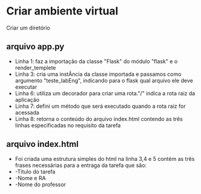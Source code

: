 # Criar ambiente virtual

<p>Criar um diretório</p>


## arquivo app.py

* Linha 1: faz a importação da classe "Flask" do módulo "flask" e o render_templete
* Linha 3: cria uma instÂncia da classe importada e passamos como argumento "teste_labEng", indicando para o flask
qual arquivo ele deve executar
* Linha 6: utiliza um decorador para criar uma rota."/" indica a rota raiz da aplicação
* Linha 7: defini um método que será executado quando a rota raiz for acessada
* Linha 8: retorna o conteúdo do arquivo index.html contendo as três linhas especificadas no requisito da tarefa

## arquivo index.html
* Foi criada uma estrutura simples do html
na linha 3,4 e 5 contém as três frases necessárias para a entraga da tarefa que são:
* -Titulo do tarefa
* -Nome e RA
* -Nome do professor
